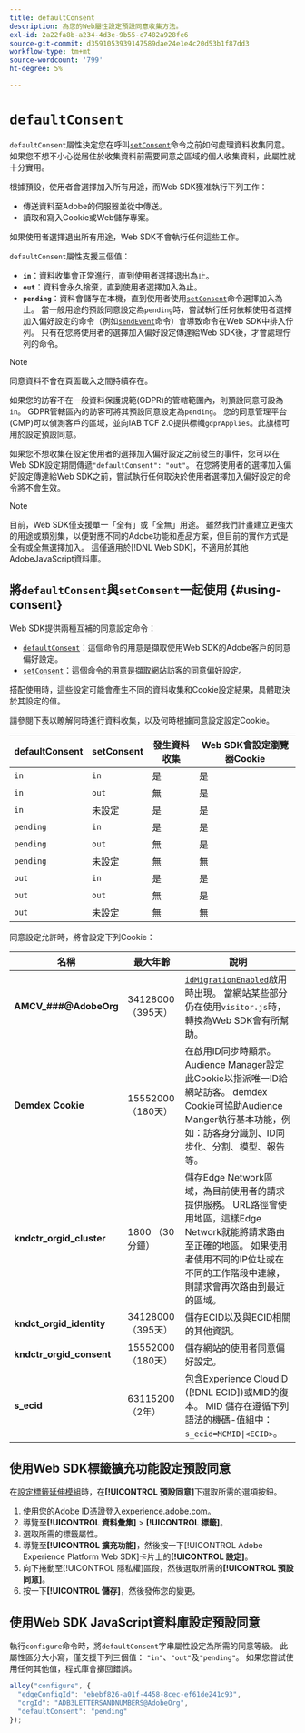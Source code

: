 ```yaml
---
title: defaultConsent
description: 為您的Web屬性設定預設同意收集方法。
exl-id: 2a22fa8b-a234-4d3e-9b55-c7482a928fe6
source-git-commit: d3591053939147589dae24e1e4c20d53b1f87dd3
workflow-type: tm+mt
source-wordcount: '799'
ht-degree: 5%

---
```



# `defaultConsent`

`defaultConsent`屬性決定您在呼叫[`setConsent`](../setconsent.md)命令之前如何處理資料收集同意。 如果您不想不小心從居住於收集資料前需要同意之區域的個人收集資料，此屬性就十分實用。

根據預設，使用者會選擇加入所有用途，而Web SDK獲准執行下列工作：

* 傳送資料至Adobe的伺服器並從中傳送。
* 讀取和寫入Cookie或Web儲存專案。

如果使用者選擇退出所有用途，Web SDK不會執行任何這些工作。

`defaultConsent`屬性支援三個值：

* **`in`**：資料收集會正常進行，直到使用者選擇退出為止。
* **`out`**：資料會永久捨棄，直到使用者選擇加入為止。
* **`pending`**：資料會儲存在本機，直到使用者使用[`setConsent`](../setconsent.md)命令選擇加入為止。 當一般用途的預設同意設定為`pending`時，嘗試執行任何依賴使用者選擇加入偏好設定的命令（例如[`sendEvent`](../sendevent/overview.md)命令）會導致命令在Web SDK中排入佇列。 只有在您將使用者的選擇加入偏好設定傳達給Web SDK後，才會處理佇列的命令。

>[!NOTE]
>
> 同意資料不會在頁面載入之間持續存在。

如果您的訪客不在一般資料保護規範(GDPR)的管轄範圍內，則預設同意可設為`in`。 GDPR管轄區內的訪客可將其預設同意設定為`pending`。 您的同意管理平台(CMP)可以偵測客戶的區域，並向IAB TCF 2.0提供標幟`gdprApplies`。此旗標可用於設定預設同意。

如果您不想收集在設定使用者的選擇加入偏好設定之前發生的事件，您可以在Web SDK設定期間傳遞`"defaultConsent": "out"`。 在您將使用者的選擇加入偏好設定傳達給Web SDK之前，嘗試執行任何取決於使用者選擇加入偏好設定的命令將不會生效。

>[!NOTE]
>
>目前，Web SDK僅支援單一「全有」或「全無」用途。 雖然我們計畫建立更強大的用途或類別集，以便對應不同的Adobe功能和產品方案，但目前的實作方式是全有或全無選擇加入。  這僅適用於[!DNL Web SDK]，不適用於其他AdobeJavaScript資料庫。

## 將`defaultConsent`與`setConsent`一起使用 {#using-consent}

Web SDK提供兩種互補的同意設定命令：

* [`defaultConsent`](defaultconsent.md)：這個命令的用意是擷取使用Web SDK的Adobe客戶的同意偏好設定。
* [`setConsent`](../setconsent.md)：這個命令的用意是擷取網站訪客的同意偏好設定。

搭配使用時，這些設定可能會產生不同的資料收集和Cookie設定結果，具體取決於其設定的值。

請參閱下表以瞭解何時進行資料收集，以及何時根據同意設定設定Cookie。

| defaultConsent | setConsent | 發生資料收集 | Web SDK會設定瀏覽器Cookie |
|---------|----------|---------|---------|
| `in` | `in` | 是 | 是 |
| `in` | `out` | 無 | 是 |
| `in` | 未設定 | 是 | 是 |
| `pending` | `in` | 是 | 是 |
| `pending` | `out` | 無 | 是 |
| `pending` | 未設定 | 無 | 無 |
| `out` | `in` | 是 | 是 |
| `out` | `out` | 無 | 是 |
| `out` | 未設定 | 無 | 無 |

同意設定允許時，將會設定下列Cookie：

| 名稱 | 最大年齡 | 說明 |
|---|---|---|
| **AMCV_###@AdobeOrg** | 34128000 （395天） | [`idMigrationEnabled`](../configure/idmigrationenabled.md)啟用時出現。 當網站某些部分仍在使用`visitor.js`時，轉換為Web SDK會有所幫助。 |
| **Demdex Cookie** | 15552000 （180天） | 在啟用ID同步時顯示。 Audience Manager設定此Cookie以指派唯一ID給網站訪客。 demdex Cookie可協助Audience Manger執行基本功能，例如：訪客身分識別、ID同步化、分割、模型、報告等。 |
| **kndctr_orgid_cluster** | 1800 （30分鐘） | 儲存Edge Network區域，為目前使用者的請求提供服務。 URL路徑會使用地區，這樣Edge Network就能將請求路由至正確的地區。 如果使用者使用不同的IP位址或在不同的工作階段中連線，則請求會再次路由到最近的區域。 |
| **kndct_orgid_identity** | 34128000 （395天） | 儲存ECID以及與ECID相關的其他資訊。 |
| **kndctr_orgid_consent** | 15552000 （180天） | 儲存網站的使用者同意偏好設定。 |
| **s_ecid** | 63115200 （2年） | 包含Experience CloudID ([!DNL ECID])或MID的復本。 MID 儲存在遵循下列語法的機碼-值組中：`s_ecid=MCMID\|<ECID>`。 |

## 使用Web SDK標籤擴充功能設定預設同意

在[設定標籤延伸模組](/help/tags/extensions/client/web-sdk/web-sdk-extension-configuration.md)時，在&#x200B;**[!UICONTROL 預設同意]**&#x200B;下選取所需的選項按鈕。

1. 使用您的Adobe ID憑證登入[experience.adobe.com](https://experience.adobe.com)。
1. 導覽至&#x200B;**[!UICONTROL 資料彙集]** > **[!UICONTROL 標籤]**。
1. 選取所需的標籤屬性。
1. 導覽至&#x200B;**[!UICONTROL 擴充功能]**，然後按一下[!UICONTROL Adobe Experience Platform Web SDK]卡片上的&#x200B;**[!UICONTROL 設定]**。
1. 向下捲動至[!UICONTROL 隱私權]區段，然後選取所需的&#x200B;**[!UICONTROL 預設同意]**。
1. 按一下&#x200B;**[!UICONTROL 儲存]**，然後發佈您的變更。

## 使用Web SDK JavaScript資料庫設定預設同意

執行`configure`命令時，將`defaultConsent`字串屬性設定為所需的同意等級。 此屬性區分大小寫，僅支援下列三個值： `"in"`、`"out"`及`"pending"`。 如果您嘗試使用任何其他值，程式庫會擲回錯誤。

```js
alloy("configure", {
  "edgeConfigId": "ebebf826-a01f-4458-8cec-ef61de241c93",
  "orgId": "ADB3LETTERSANDNUMBERS@AdobeOrg",
  "defaultConsent": "pending"
});
```
